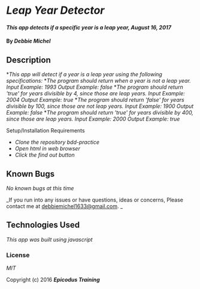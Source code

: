 # _Leap Year Detector_

#### _This app detects if a specific year is a leap year, August 16, 2017_

#### By _Debbie Michel_

## Description

*_This app will detect if a year is a leap year using the following specifications:_
*_The program should return when a year is not a leap year._
    _Input Example: 1993_
    _Output Example: false_
*_The program should return 'true' for years divisible by 4, since those are leap years._
    _Input Example: 2004_
    _Output Example: true_
*_The program should return 'false' for years divisible by 100, since those are not leap years._
    _Input Example: 1900_
    _Output Example: false_
*_The program should return 'true' for years divisible by 400, since those are leap years._
    _Input Example: 2000_
    _Output Example: true_

Setup/Installation Requirements

* _Clone the repository bdd-practice_
* _Open html in web browser_
* _Click the find out button_


## Known Bugs

_No known bugs at this time_


_If you run into any issues or have questions, ideas or concerns, Please contact me at debbiemichel1633@gmail.com.  _

## Technologies Used

_This app was built using javascript_

### License

*MIT*

Copyright (c) 2016 **_Epicodus Training_**
